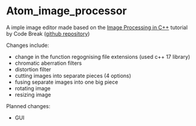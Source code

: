 # Atom_image_processor
A imple image editor made based on the [Image Processing in C++](https://www.youtube.com/playlist?list=PLG5M8QIx5lkzdGkdYQeeCK__As6sI2tOY) tutorial by Code Break
([github repository](https://github.com/Code-Break0/Image-Processing))

Changes include:
* change in the function regognising file extensions (used c++ 17 library)
* chromatic aberration filters
* distortion filter 
* cutting images into separate pieces (4 options)
* fusing separate images into one big piece
* rotating image
* resizing image

Planned changes:
* GUI
